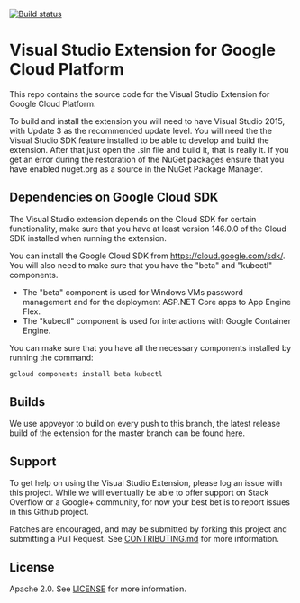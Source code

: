 [![Build status](https://ci.appveyor.com/api/projects/status/0s0wo324dmv18uo9/branch/master?svg=true)](https://ci.appveyor.com/project/ivannaranjo/google-cloud-visualstudio-bnnrp/branch/master)

# Visual Studio Extension for Google Cloud Platform
This repo contains the source code for the Visual Studio Extension for Google
Cloud Platform.

To build and install the extension you will need to have Visual Studio 2015, with Update 3 as the recommended update level. You will need the the Visual Studio SDK feature installed to be able to develop and build the extension. After that just open the .sln file and build it, that is really it. If you get an error during the restoration of the NuGet packages ensure that you have enabled nuget.org as a
source in the NuGet Package Manager.

## Dependencies on Google Cloud SDK
The Visual Studio extension depends on the Cloud SDK for certain functionality, make sure that you have at least version 146.0.0 of the Cloud SDK installed when running the extension.

You can install the Google Cloud SDK from <https://cloud.google.com/sdk/>. You will also need to make sure that you have the "beta" and "kubectl" components.
* The "beta" component is used for Windows VMs password management and for the deployment ASP.NET Core apps to App Engine Flex.
* The "kubectl" component is used for interactions with Google Container Engine.

You can make sure that you have all the necessary components installed by running the command:
```bash
gcloud components install beta kubectl
```

## Builds
We use appveyor to build on every push to this branch, the latest release build of the extension for the master branch can be found [here](https://ci.appveyor.com/api/projects/ivannaranjo/google-cloud-visualstudio/artifacts/GoogleCloudExtension/GoogleCloudExtension/bin/Release/GoogleCloudExtension.vsix?branch=master).

## Support
To get help on using the Visual Studio Extension, please log an issue with this
project. While we will eventually be able to offer support on Stack Overflow or
a Google+ community, for now your best bet is to report issues in this Github
project.

Patches are encouraged, and may be submitted by forking this project and
submitting a Pull Request. See [CONTRIBUTING.md](CONTRIBUTING.md) for more
information.

## License

Apache 2.0. See [LICENSE](LICENSE) for more information.
